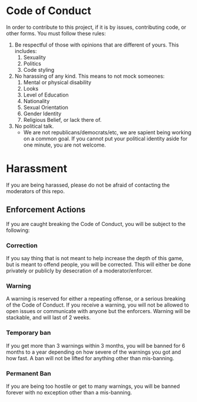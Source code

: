 # Code of Conduct
In order to contribute to this project, if it is by issues, contributing code, or other forms. You must follow these rules:
  1) Be respectful of those with opinions that are different of yours. This includes:
      1) Sexuality
      2) Politics
      3) Code styling
  2) No harassing of any kind. This means to not mock someones:
      1) Mental or physical disability
      2) Looks
      3) Level of Education
      4) Nationality
      5) Sexual Orientation
      6) Gender Identity
      7) Religious Belief, or lack there of.
  3) No political talk.
      * We are not republicans/democrats/etc, we are sapient being working on a common goal. If you cannot put your political identity aside for one minute, you are not welcome.

# Harassment
If you are being harassed, please do not be afraid of contacting the moderators of this repo.
## Enforcement Actions
If you are caught breaking the Code of Conduct, you will be subject to the following:
### Correction
If you say thing that is not meant to help increase the depth of this game, but is meant to offend people, you will be corrected.
This will either be done privately or publicly by desecration of a moderator/enforcer.
### Warning
A warning is reserved for either a repeating offense, or a serious breaking of the Code of Conduct.
If you receive a warning, you will not be allowed to open issues or communicate with anyone but the enforcers.
Warning will be stackable, and will last of 2 weeks.
### Temporary ban
If you get more than 3 warnings within 3 months, you will be banned for 6 months to a year depending on how severe of the warnings you got and how fast.
A ban will not be lifted for anything other than mis-banning.
### Permanent Ban
If you are being too hostile or get to many warnings, you will be banned forever with no exception other than a mis-banning.
